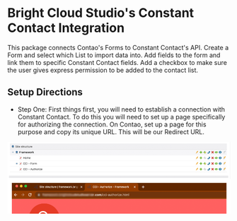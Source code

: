 # Bright Cloud Studio's Constant Contact Integration
This package connects Contao's Forms to Constant Contact's API. Create a Form and select which List to import data into. Add fields to the form and link them to specific Constant Contact fields. Add a checkbox to make sure the user gives express permission to be added to the contact list.

## Setup Directions

- Step One:
First things first, you will need to establish a connection with Constant Contact. To do this you will need to set up a page specifically for authorizing the connection. On Contao, set up a page for this purpose and copy its unique URL. This will be our Redirect URL.

![Get our Redirect URL](https://raw.githubusercontent.com/bright-cloud-studio/constant-contact-integration/main/images/cci_1.png)

